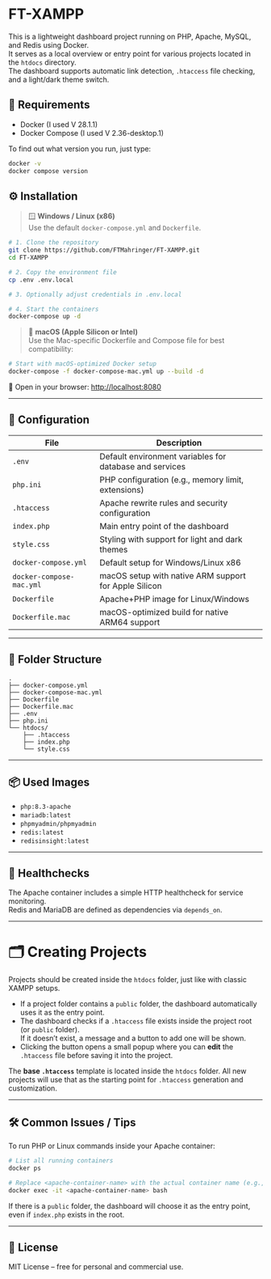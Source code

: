 # FT-XAMPP

This is a lightweight dashboard project running on PHP, Apache, MySQL, and Redis using Docker.  
It serves as a local overview or entry point for various projects located in the `htdocs` directory.  
The dashboard supports automatic link detection, `.htaccess` file checking, and a light/dark theme switch.

## 🧰 Requirements

- Docker (I used V 28.1.1)  
- Docker Compose (I used V 2.36-desktop.1)

To find out what version you run, just type:
```bash
docker -v
docker compose version
```

## ⚙️ Installation

> 🪟 **Windows / Linux (x86)**  
> Use the default `docker-compose.yml` and `Dockerfile`.

```bash
# 1. Clone the repository
git clone https://github.com/FTMahringer/FT-XAMPP.git
cd FT-XAMPP

# 2. Copy the environment file
cp .env .env.local

# 3. Optionally adjust credentials in .env.local

# 4. Start the containers
docker-compose up -d
```

> 🍏 **macOS (Apple Silicon or Intel)**  
> Use the Mac-specific Dockerfile and Compose file for best compatibility:

```bash
# Start with macOS-optimized Docker setup
docker-compose -f docker-compose-mac.yml up --build -d
```

📂 Open in your browser: [http://localhost:8080](http://localhost:8080)

---

## 🔧 Configuration

| File                  | Description                                                   |
|-----------------------|---------------------------------------------------------------|
| `.env`                | Default environment variables for database and services       |
| `php.ini`             | PHP configuration (e.g., memory limit, extensions)            |
| `.htaccess`           | Apache rewrite rules and security configuration               |
| `index.php`           | Main entry point of the dashboard                             |
| `style.css`           | Styling with support for light and dark themes                |
| `docker-compose.yml`  | Default setup for Windows/Linux x86                           |
| `docker-compose-mac.yml` | macOS setup with native ARM support for Apple Silicon       |
| `Dockerfile`          | Apache+PHP image for Linux/Windows                            |
| `Dockerfile.mac`      | macOS-optimized build for native ARM64 support                |

---

## 📁 Folder Structure

```
.
├── docker-compose.yml
├── docker-compose-mac.yml
├── Dockerfile
├── Dockerfile.mac
├── .env
├── php.ini
└── htdocs/
    ├── .htaccess
    ├── index.php
    └── style.css
```

---

## 📦 Used Images

- `php:8.3-apache`  
- `mariadb:latest`  
- `phpmyadmin/phpmyadmin`  
- `redis:latest`
- `redisinsight:latest`

---

## 🧪 Healthchecks

The Apache container includes a simple HTTP healthcheck for service monitoring.  
Redis and MariaDB are defined as dependencies via `depends_on`.

---

# 🗂️ Creating Projects

Projects should be created inside the `htdocs` folder, just like with classic XAMPP setups.

- If a project folder contains a `public` folder, the dashboard automatically uses it as the entry point.
- The dashboard checks if a `.htaccess` file exists inside the project root (or `public` folder).  
  If it doesn’t exist, a message and a button to add one will be shown.
- Clicking the button opens a small popup where you can **edit** the `.htaccess` file before saving it into the project.

The **base `.htaccess`** template is located inside the `htdocs` folder. All new projects will use that as the starting point for `.htaccess` generation and customization.

---

## 🛠️ Common Issues / Tips

To run PHP or Linux commands inside your Apache container:

```bash
# List all running containers
docker ps

# Replace <apache-container-name> with the actual container name (e.g., ftxampp_apache)
docker exec -it <apache-container-name> bash
```

If there is a `public` folder, the dashboard will choose it as the entry point, even if `index.php` exists in the root.

---

## 📜 License

MIT License – free for personal and commercial use.

